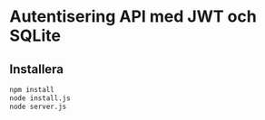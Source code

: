 # Autentisering API med JWT och SQLite

## Installera
```bash
npm install
node install.js
node server.js
